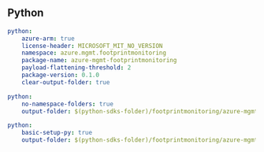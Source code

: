 ## Python

```yaml $(python)
python:
    azure-arm: true
    license-header: MICROSOFT_MIT_NO_VERSION
    namespace: azure.mgmt.footprintmonitoring
    package-name: azure-mgmt-footprintmonitoring
    payload-flattening-threshold: 2
    package-version: 0.1.0
    clear-output-folder: true
```

``` yaml $(python) && $(python-mode) == 'update'
python:
    no-namespace-folders: true
    output-folder: $(python-sdks-folder)/footprintmonitoring/azure-mgmt-footprintmonitoring/azure/mgmt/footprintmonitoring
```
``` yaml $(python) && $(python-mode) == 'create'
python:
    basic-setup-py: true
    output-folder: $(python-sdks-folder)/footprintmonitoring/azure-mgmt-footprintmonitoring
```
